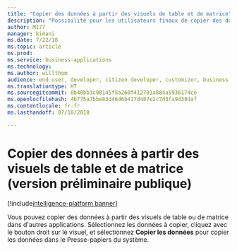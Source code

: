 ```yaml
---
title: "Copier des données à partir des visuels de table et de matrice"
description: "Possibilité pour les utilisateurs finaux de copier des données à partir des visuels de table ou de matrice"
author: MI77
manager: kimani
ms.date: 7/22/18
ms.topic: article
ms.prod: 
ms.service: business-applications
ms.technology: 
ms.author: willthom
audience: end user, developer, citizen developer, customizer, business analyst, IT pro
ms.translationtype: HT
ms.sourcegitcommit: 0b40bb3c98145f5a260f412701a884a5936174ce
ms.openlocfilehash: 4b775a7bbe83d46d6b417d487e2c7d3fa9d38daf
ms.contentlocale: fr-fr
ms.lasthandoff: 07/18/2018

---
```


# <a name="copy-data-from-table-and-matrix-visuals-public-preview"></a>Copier des données à partir des visuels de table et de matrice (version préliminaire publique)

[!include[intelligence-platform banner](../../includes/intelligence-platform.md)]

Vous pouvez copier des données à partir des visuels de table ou de matrice dans d'autres applications. Sélectionnez les données à copier, cliquez avec le bouton droit sur le visuel, et sélectionnez **Copier les données** pour copier les données dans le Presse-papiers du système. 

<!--
### Who uses this feature
This feature is intended for end user, developer, citizen developer, customizer, business analyst, IT pro. No additional setup is required.
## Status
### Development status
In development
#### Target timeframe
October ‘18
-->

